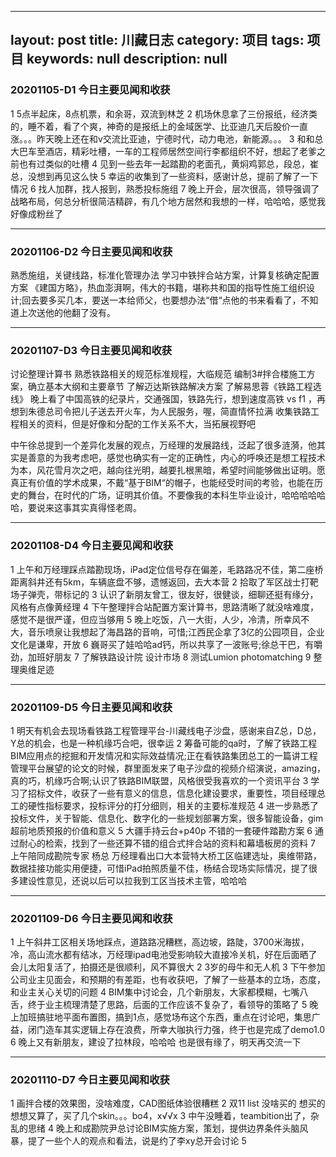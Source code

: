 
---
layout: post
title: 川藏日志
category: 项目
tags: 项目
keywords: null
description: null
---

### 20201105-D1 今日主要见闻和收获
1 5点半起床，8点机票，和余哥，双流到林芝
2 机场休息拿了三份报纸，经济类的，睡不着，看了个爽，神奇的是报纸上的金域医学、比亚迪几天后股价一直涨。。。昨天晚上还在和v交流比亚迪，宁德时代，动力电池，新能源。。。
3 和和总大巴车至酒店，精彩吐槽，一车的工程师居然空间行李都组织不好，想起了老爹之前也有过类似的吐槽
4 见到一些去年一起踏勘的老面孔，黄焖鸡郭总，段总，崔总，没想到再见这么快
5 幸运的收集到了一些资料，感谢计总，提前了解了一下情况
6 找人加群，找人报到，熟悉投标施组
7 晚上开会，层次很高，领导强调了战略布局，何总分析很简洁精辟，有几个地方居然和我想的一样，哈哈哈，感觉我好像成粉丝了

---

### 20201106-D2 今日主要见闻和收获

熟悉施组，关键线路，标准化管理办法
学习中铁拌合站方案，计算复核确定配置方案
《建国方略》，热血澎湃啊，伟大的书籍，堪称共和国的指导性施工组织设计;回去要多买几本，要送一本给师父，也要想办法“借“点他的书来看看了，不知道上次送他的他翻了没有。

---

### 20201107-D3 今日主要见闻和收获

讨论整理计算书
熟悉铁路相关的规范标准规程，大临规范
编制3#拌合楼施工方案，确立基本大纲和主要章节
了解迈达斯铁路解决方案
了解易思蓉《铁路工程选线》
晚上看了中国高铁的纪录片，交通强国，铁路先行，想到速度高铁 vs f1 ，再想到朱德总司令把儿子送去开火车，为人民服务，喔，简直情怀拉满
收集铁路工程相关的资料，但是好像和分配的工作关系不大，当拓展视野吧

中午徐总提到一个差异化发展的观点，万经理的发展路线，泛起了很多涟漪，他其实是善意的为我考虑吧，感觉也确实有一定的正确性，内心的呼唤还是想工程技术为本，风花雪月次之吧，越向往光明，越要扎根黑暗，希望时间能够做出证明。愿真正有价值的学术成果，不戴“基于BIM“的帽子，也能经受时间的考验，也能在历史的舞台，在时代的广场，证明其价值。不要像我的本科生毕业设计，哈哈哈哈哈哈，要说来这事其实真得怪老周。

---

### 20201108-D4 今日主要见闻和收获

1 上午和万经理踩点踏勘现场，iPad定位信号存在偏差，毛路路况不佳，第二座桥距离斜井还有5km，车辆底盘不够，遗憾返回，去大本营
2 拾取了军区战士打靶场子弹壳，带标记的
3 认识了新朋友曾工，很友好，很健谈，细聊还挺有缘分，风格有点像黄经理
4 下午整理拌合站配置方案计算书，思路清晰了就没啥难度，感觉不是很严谨，但应当够用
5 晚上吃饭，八一大街，人少，冷清，所幸风不大，音乐喷泉让我想起了海昌路的音响，可惜;江西民企拿了3亿的公园项目，企业文化是谦卑，开放
6 巍哥买了娃哈哈ad钙，所以共享了一波账号;徐总干巴，有嚼劲，加班好朋友
7 了解铁路设计院 设计市场
8 测试Lumion photomatching
9 整理奥维足迹

---

### 20201109-D5 今日主要见闻和收获

1 明天有机会去现场看铁路工程管理平台-川藏线电子沙盘，感谢来自Z总，D总，Y总的机会，也是一种机缘巧合吧，很幸运
2 筹备可能的qa时，了解了铁路工程BIM应用点的挖掘和开发情况和实际效益情况;正在看铁路集团总工的一篇讲工程管理平台展望的论文的时候，群里面发来了电子沙盘的视频介绍演说，amazing，真的巧，机缘巧合啊;认识了铁路BIM联盟，风格很受我喜欢的一个资讯平台
3 学习了招标文件，收获了一些有意义的信息，信息化建设要求，重要性，项目经理总工的硬性指标要求，投标评分的打分细则，相关的主要标准规范
4 进一步熟悉了投标文件，关于智能、信息化、数字化的一些规划部署方案，很多智能设备，gim超前地质预报的价值和意义
5 大疆手持云台+p40p 不错的一套硬件踏勘方案
6 通过耐心的检索，找到了一些还算不错的组合式拌合站的资料和幕墙板房的资料
7 上午陪同成勘院专家 杨总 万经理看出口大本营特大桥工区临建选址，奥维带路，数据挂接功能实用便捷，可惜iPad拍照质量不佳，杨结合现场实际情况，提了很多建设性意见，还说以后可以拉我到工区当技术主管，哈哈哈

---

### 20201109-D6 今日主要见闻和收获

1 上午斜井工区相关场地踩点，道路路况糟糕，高边坡，路陡，3700米海拔，冷，高山流水都有结冰，万经理ipad电池受影响较大直接冷关机，好在后面晒了会儿太阳复活了，拍摄还是很顺利，风不算很大
2 3岁的母牛和无人机
3 下午参加公司业主见面会，和预期的有差距，也有收获吧，了解了一些基本的立场，态度，和业主关心关切的问题
4 BIM集中讨论会，几个新朋友，大家都模糊，七嘴八舌，终于业主梳理清楚了思路，后面的工作应该不复杂了，看领导的策略了
5 晚上加班搞驻地平面布置图，搞到1点，感觉场布这个东西，重点在讨论吧，集思广益，闭门造车其实逻辑上存在浪费，所幸大咖执行力强，终于也是完成了demo1.0
6 晚上又有新朋友，建设了拉林段，哈哈哈 也是很有缘了，明天再交流一下

---

### 20201110-D7 今日主要见闻和收获

1 画拌合楼的效果图，没啥难度，CAD图纸体验很糟糕
2 双11 list 没啥买的 想买的想想又算了，买了几个skin。。。bo4，x√√x
3 中午没睡着，teambition出了，杂乱的思绪
4 晚上和成勘院尹总讨论BIM实施方案，策划，提供边界条件头脑风暴，提了一些个人的观点和看法，说是约了李xy总开会讨论
5
